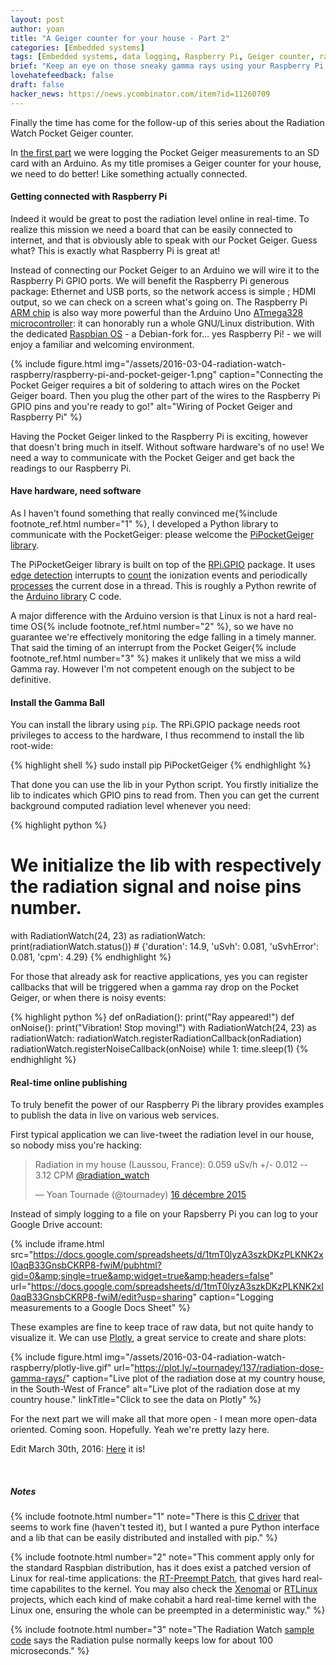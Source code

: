 ```yaml
---
layout: post
author: yoan
title: "A Geiger counter for your house - Part 2"
categories: [Embedded systems]
tags: [Embedded systems, data logging, Raspberry Pi, Geiger counter, radiation]
brief: "Keep an eye on those sneaky gamma rays using your Raspberry Pi."
lovehatefeedback: false
draft: false
hacker_news: https://news.ycombinator.com/item?id=11260709
---
```


Finally the time has come for the follow-up of this series about the Radiation Watch Pocket Geiger counter.

In [the first part][part_one] we were logging the Pocket Geiger measurements to an SD card with an Arduino. As my title promises a Geiger counter for your house, we need to do better! Like something actually connected.

#### Getting connected with Raspberry Pi

Indeed it would be great to post the radiation level online in real-time. To realize this mission we need a board that can be easily connected to internet, and that is obviously able to speak with our Pocket Geiger. Guess what? This is exactly what Raspberry Pi is great at!

Instead of connecting our Pocket Geiger to an Arduino we will wire it to the Raspberry Pi GPIO ports. We will benefit the Raspberry Pi generous package: Ethernet and USB ports, so the network access is simple ; HDMI output, so we can check on a screen what's going on. The Raspberry Pi [ARM chip](https://www.arm.com/products/processors/classic/arm11/arm1176.php) is also way more powerful than the Arduino Uno [ATmega328 microcontroller](http://www.atmel.com/devices/atmega328p.aspx): it can honorably run a whole GNU/Linux distribution. With the dedicated [Raspbian OS](https://www.raspbian.org/) - a Debian-fork for... yes Raspberry Pi! - we will enjoy a familiar and welcoming environment.

{% include figure.html img="/assets/2016-03-04-radiation-watch-raspberry/raspberry-pi-and-pocket-geiger-1.png" caption="Connecting the Pocket Geiger requires a bit of soldering to attach wires on the Pocket Geiger board. Then you plug the other part of the wires to the Raspberry Pi GPIO pins and you're ready to go!" alt="Wiring of Pocket Geiger and Raspberry Pi" %}

Having the Pocket Geiger linked to the Raspberry Pi is exciting, however that doesn't bring much in itself. Without software hardware's of no use! We need a way to communicate with the Pocket Geiger and get back the readings to our Raspberry Pi.

#### Have hardware, need software

As I haven't found something that really convinced me{%include footnote_ref.html number="1" %}, I developed a Python library to communicate with the PocketGeiger: please welcome the [PiPocketGeiger library][PiPocketGeiger_lib].

The PiPocketGeiger library is built on top of the [RPi.GPIO][rpi_gpio_lib] package. It uses [edge detection][rpi_gpio_irq] interrupts to [count](https://github.com/MonsieurV/PiPocketGeiger/blob/22f29b0a3c3e5f46a8afa1e37b82a58c012ae456/PiPocketGeiger/__init__.py#L102) the ionization events and periodically [processes](https://github.com/MonsieurV/PiPocketGeiger/blob/22f29b0a3c3e5f46a8afa1e37b82a58c012ae456/PiPocketGeiger/__init__.py#L119) the current dose in a thread. This is roughly a Python rewrite of the [Arduino library](https://github.com/MonsieurV/ArduinoPocketGeiger) C code.

A major difference with the Arduino version is that Linux is not a hard real-time OS{% include footnote_ref.html number="2" %}, so we have no guarantee we're effectively monitoring the edge falling in a timely manner. That said the timing of an interrupt from the Pocket Geiger{% include footnote_ref.html number="3" %} makes it unlikely that we miss a wild Gamma ray. However I'm not competent enough on the subject to be definitive.

#### Install the Gamma Ball

You can install the library using `pip`. The RPi.GPIO package needs root privileges to access to the hardware, I thus recommend to install the lib root-wide:

{% highlight shell %}
sudo install pip PiPocketGeiger
{% endhighlight %}

That done you can use the lib in your Python script. You firstly initialize the lib to indicates which GPIO pins to read from. Then you can get the current background computed radiation level whenever you need:

{% highlight python %}
# We initialize the lib with respectively the radiation signal and noise pins number.
with RadiationWatch(24, 23) as radiationWatch:
    print(radiationWatch.status())
    # {'duration': 14.9, 'uSvh': 0.081, 'uSvhError': 0.081, 'cpm': 4.29}
{% endhighlight %}

For those that already ask for reactive applications, yes you can register callbacks that will be triggered when a gamma ray drop on the Pocket Geiger, or when there is noisy events:

{% highlight python %}
def onRadiation():
    print("Ray appeared!")
def onNoise():
    print("Vibration! Stop moving!")
with RadiationWatch(24, 23) as radiationWatch:
   radiationWatch.registerRadiationCallback(onRadiation)
   radiationWatch.registerNoiseCallback(onNoise)
   while 1:
       time.sleep(1)
{% endhighlight %}

#### Real-time online publishing

To truly benefit the power of our Raspberry Pi the library provides examples to publish the data in live on various web services.

First typical application we can live-tweet the radiation level in our house, so nobody miss you're hacking:

<blockquote class="twitter-tweet" data-lang="fr"><p lang="en" dir="ltr">Radiation in my house (Laussou, France): 0.059 uSv/h +/- 0.012 -- 3.12 CPM <a href="https://twitter.com/radiation_watch">@radiation_watch</a></p>&mdash; Yoan Tournade (@tournadey) <a href="https://twitter.com/tournadey/status/676932050562232320">16 décembre 2015</a></blockquote>
<script async src="//platform.twitter.com/widgets.js" charset="utf-8"></script>

Instead of simply logging to a file on your Rapsberry Pi you can log to your Google Drive account:

{% include iframe.html src="https://docs.google.com/spreadsheets/d/1tmT0lyzA3szkDKzPLKNK2xI0aqB33GnsbCKRP8-fwiM/pubhtml?gid=0&amp;single=true&amp;widget=true&amp;headers=false" url="https://docs.google.com/spreadsheets/d/1tmT0lyzA3szkDKzPLKNK2xI0aqB33GnsbCKRP8-fwiM/edit?usp=sharing" caption="Logging measurements to a Google Docs Sheet" %}

These examples are fine to keep trace of raw data, but not quite handy to visualize it. We can use [Plotly](https://plot.ly/), a great service to create and share plots:

{% include figure.html img="/assets/2016-03-04-radiation-watch-raspberry/plotly-live.gif" url="https://plot.ly/~tournadey/137/radiation-dose-gamma-rays/" caption="Live plot of the radiation dose at my country house, in the South-West of France" alt="Live plot of the radiation dose at my country house." linkTitle="Click to see the data on Plotly" %}

For the next part we will make all that more open - I mean more open-data oriented. Coming soon. Hopefully. Yeah we're pretty lazy here.

Edit March 30th, 2016: [Here](/2016/03/30/radiation-watch-safecast/) it is!

<br>

##### Notes

{% include footnote.html number="1" note="There is this [C driver](https://github.com/orsp/Pocket_Rasdiation_Counter) that seems to work fine (haven't tested it), but I wanted a pure Python interface and a lib that can be easily distributed and installed with pip." %}

{% include footnote.html number="2" note="This comment apply only for the standard Raspbian distribution, has it does exist a patched version of Linux for real-time applications: the [RT-Preempt Patch](https://rt.wiki.kernel.org/index.php/RT_PREEMPT_HOWTO), that gives hard real-time capabilites to the kernel. You may also check the [Xenomai](https://xenomai.org/start-here/) or [RTLinux](https://en.wikipedia.org/wiki/RTLinux) projects, which each kind of make cohabit a hard real-time kernel with the Linux one, ensuring the whole can be preempted in a deterministic way." %}

{% include footnote.html number="3" note="The Radiation Watch [sample code](https://github.com/thomasaw/RadiationWatch/blob/434bdc1e6cb7db0c979bdd6e9130951e9c7fc689/RadiationWatch.cpp#L68) says the Radiation pulse normally keeps low for about 100 microseconds." %}

[part_one]: /2015/12/06/radiation-watch-arduino/
[PiPocketGeiger_lib]: https://github.com/MonsieurV/PiPocketGeiger
[rpi_gpio_lib]: https://pypi.python.org/pypi/RPi.GPIO
[rpi_gpio_irq]: https://sourceforge.net/p/raspberry-gpio-python/wiki/Inputs/#interrupts-and-edge-detection
